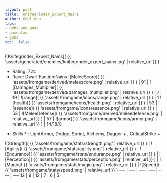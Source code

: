 ```yaml
---
layout: post
title:  Knifegrinder_Expert_Nains
author: Goblinou
tags:
- gobs-and-gods
- gameplay
- gobs
toc:  false
---
```


![Knifegrinder_Expert_Nains]( {{ 'assets/generated/enemies/knifegrinder_expert_nains.jpg' | relative_url }} )
- Rating: 724
- Race: Dwarf  Faction:Nains
![MeleeScore]( {{ 'assets/fromgame/derived/meleescore.png' | relative_url }} ) | 91 | ![Damages_Multiplier]( {{ 'assets/fromgame/derived/damages_multiplier.png' | relative_url }} ) | 7-19 | ![range]( {{ 'assets/fromgame/icons/range.png' | relative_url }} ) | 1
![health]( {{ 'assets/fromgame/icons/health.png' | relative_url }} ) | 53 | ![essence]( {{ 'assets/fromgame/icons/essence.png' | relative_url }} ) | 53 | ![MeleeDefense]( {{ 'assets/fromgame/derived/meleedefense.png' | relative_url }} ) | 57 | ![armor]( {{ 'assets/fromgame/icons/armor.png' | relative_url }} ) | 14/18/0
* Skills * : LightArmor, Dodge, Sprint, Alchemy, Dagger + , CriticalStrike + 

![Strength]( {{ 'assets/fromgame/stats/strength.png' | relative_url }} ) | ![Agility]( {{ 'assets/fromgame/stats/agility.png' | relative_url }} ) | ![Endurance]( {{ 'assets/fromgame/stats/endurance.png' | relative_url }} ) | ![Perception]( {{ 'assets/fromgame/stats/perception.png' | relative_url }} ) | ![Magic]( {{ 'assets/fromgame/stats/magic.png' | relative_url }} ) | ![Speed]( {{ 'assets/fromgame/stats/speed.png' | relative_url }} )
--- | --- | --- | --- | --- | ---
12 | 9 | 12 | 7 | 6 | 5
